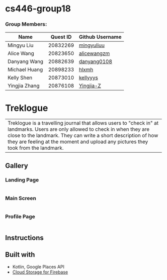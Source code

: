 # cs446-group18

### Group Members: 
| Name          | Quest ID | Github Username |
| ------------- | ---------| --------------- |
| Mingyu Liu    | 20832269 | [mingyuliuu](https://github.com/mingyuliuu) | 
| Alice Wang    | 20823650 | [alicewangzm](https://github.com/alicewangzm) |
| Danyang Wang  | 20882639 | [danyang0108](https://github.com/danyang0108) |
| Michael Huang | 20898233 | [hlxmh](https://github.com/hlxmh) |
| Kelly Shen    | 20873010 | [kellyyys](https://github.com/Kellyyys) |
| Yingjia Zhang | 20876108 | [Yingjia-Z](https://github.com/Yingjia-Z) |

# Treklogue
<table>
<tr>
<td>
 Treklogue is a travelling journal that allows users to "check in" at landmarks. Users are only allowed to check in when they are close to the landmark. They can write a short description of how they are feeling at the moment and upload any pictures they took from the landmark.
</td>
</tr>
</table>

## Gallery

### Landing Page
<table>
 <tr>
  
 </tr>
</table>

### Main Screen
<table>
 <tr>
  
 </tr>
 <tr>
  
 </tr>
</table>

### Profile Page
<table>
 <tr>
 </tr>
</table>  
  
  
  
## Instructions

## Built with 

- Kotlin, Google Places API
- [Cloud Storage for Firebase](https://firebase.google.com/docs/storage)  

